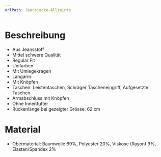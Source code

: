 ```yaml
---
urlPath: Jeansjacke-Allsaints
---
```

# Beschreibung
- Aus Jeansstoff
- Mittel schwere Qualität
- Regular Fit
- Unifarben
- Mit Umlegekragen
- Langarm
- Mit Knöpfen
- Taschen: Leistentaschen, Schräger Tascheneingriff, Aufgesetzte Taschen
- Armabschluss mit Knöpfen
- Ohne Innenfutter
- Rückenlänge bei gezeigter Grösse: 62 cm

# Material
- Obermaterial: Baumwolle 69%, Polyester 20%, Viskose (Rayon) 9%, Elastan/Spandex 2%
